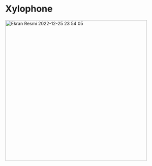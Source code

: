 # Xylophone


<img width="445" alt="Ekran Resmi 2022-12-25 23 54 05" src="https://user-images.githubusercontent.com/106912914/209482102-0e359e57-53c9-4601-a197-4b88296aa76b.png">
